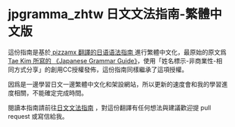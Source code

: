 # jpgramma_zhtw 日文文法指南-繁體中文版

這份指南是基於[ pizzamx 翻譯的日语语法指南 ](https://res.wokanxing.info/jpgramma/)進行繁體中文化，最原始的原文爲
[ Tae Kim 所寫的 《Japanese Grammar Guide》](http://www.guidetojapanese.org/learn/grammar)，使用「姓名標示-非商業性-相同方式分享」的創用CC授權發佈，這份指南同樣繼承了這項授權。

因爲是一邊學習日文一邊繁體中文化和架設網站，所以更新的速度會和我的學習進度相關，不能確定完成時間。

閱讀本指南請前往[日文文法指南](https://Ayajiro.github.io/jpgramma_zhtw/) ，對這份翻譯有任何想法與建議歡迎提 pull request 或寫信給我。
